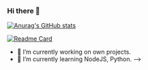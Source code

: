 ### Hi there 👋

[![Anurag's GitHub stats](https://github-readme-stats.vercel.app/api?username=AlekGDEV&show_icons=true&theme=midnight-purple)](https://github.com/anuraghazra/github-readme-stats)

[![Readme Card](https://github-readme-stats.vercel.app/api/pin/?username=AlekGDEV&repo=github-readme-stats&theme=midnight-purple)](https://github.com/anuraghazra/github-readme-stats)

- 🔭 I’m currently working on own projects.
- 🌱 I’m currently learning NodeJS, Python.
-->
